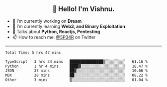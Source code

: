 <h2 align="center">👋 Hello! I'm Vishnu.</h2>


- 🔭 I’m currently working on **Dream**
- 🌱 I’m currently learning **Web3, and Binary Exploitation**
- 💬 Talks about **Python, Reactjs, Pentesting**
- 📫 How to reach me: [@5P34R](https://twitter.com/Vishnu27302693) on Twitter

---
<!--START_SECTION:waka-->

```txt
Total Time: 5 hrs 47 mins

TypeScript   3 hrs 34 mins   ███████████████▒░░░░░░░░░   61.16 %
Python       1 hr 4 mins     ████▓░░░░░░░░░░░░░░░░░░░░   18.47 %
JSON         37 mins         ██▓░░░░░░░░░░░░░░░░░░░░░░   10.66 %
MDX          28 mins         ██░░░░░░░░░░░░░░░░░░░░░░░   08.22 %
Other        3 mins          ▒░░░░░░░░░░░░░░░░░░░░░░░░   01.04 %
```

<!--END_SECTION:waka-->
